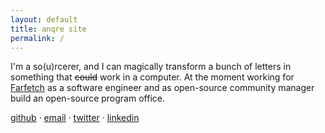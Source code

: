```yaml
---
layout: default
title: anqre site
permalink: /
---
```


I'm a so(u)rcerer, and I can magically transform a bunch of letters in something that ~~could~~ work in a computer.
At the moment working for [Farfetch](https://farfetchcareers.com) as a software engineer and as open-source community manager build an open-source program office.

[github](https://github.com/anqre) · [email](mailto:andrecorreia@pm.me) · [twitter](https://twitter.com/ndxnc) · [linkedin](https://www.linkedin.com/in/andcorreia)
